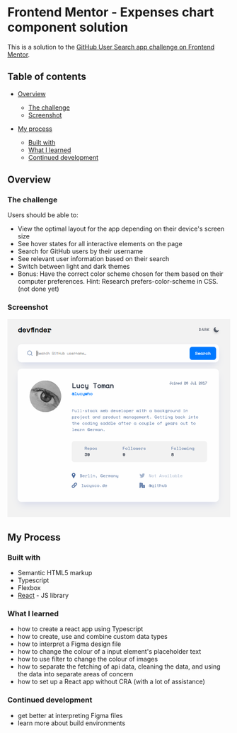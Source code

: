 # Frontend Mentor - Expenses chart component solution

This is a solution to the [GitHub User Search app challenge on Frontend Mentor](https://www.frontendmentor.io/challenges/github-user-search-app-Q09YOgaH6).

## Table of contents


-   [Overview](#overview)
    -   [The challenge](#the-challenge)
    -   [Screenshot](#screenshot)
    
-   [My process](#my-process)

    -   [Built with](#built-with)
    -   [What I learned](#what-i-learned)
    -   [Continued development](#continued-development)


## Overview

### The challenge

Users should be able to:

- View the optimal layout for the app depending on their device's screen size
- See hover states for all interactive elements on the page
- Search for GitHub users by their username
- See relevant user information based on their search
- Switch between light and dark themes
- Bonus: Have the correct color scheme chosen for them based on their computer preferences. Hint: Research prefers-color-scheme in CSS. (not done yet)

### Screenshot

![screenshot](src/assets/githubuserapp.png)

## My Process

### Built with

-   Semantic HTML5 markup
-   Typescript
-   Flexbox
-   [React](https://reactjs.org/) - JS library

### What I learned

-   how to create a react app using Typescript
-   how to create, use and combine custom data types
-   how to interpret a Figma design file
-   how to change the colour of a input element's placeholder text
-   how to use filter to change the colour of images
-   how to separate the fetching of api data, cleaning the data, and using the data into separate areas of concern
-   how to set up a React app without CRA (with a lot of assistance)


### Continued development

-   get better at interpreting Figma files
-   learn more about build environments

